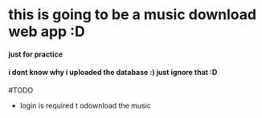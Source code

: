 # this is going to be a music download web app :D
#### just for practice 

#### i dont know why i uploaded the database :) just ignore that :D


#TODO

- login is required t odownload the music

